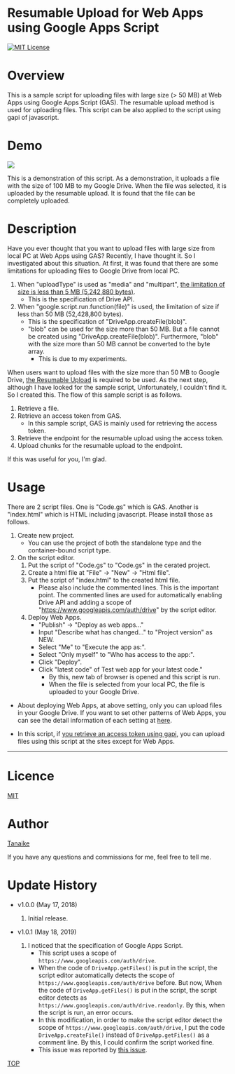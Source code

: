 Resumable Upload for Web Apps using Google Apps Script
=====

<a name="TOP"></a>
[![MIT License](http://img.shields.io/badge/license-MIT-blue.svg?style=flat)](LICENCE)

<a name="Overview"></a>
# Overview
This is a sample script for uploading files with large size (> 50 MB) at Web Apps using Google Apps Script (GAS). The resumable upload method is used for uploading files. This script can be also applied to the script using gapi of javascript.

# Demo
![](images/demo.gif)

This is a demonstration of this script. As a demonstration, it uploads a file with the size of 100 MB to my Google Drive. When the file was selected, it is uploaded by the resumable upload. It is found that the file can be completely uploaded.

<a name="Description"></a>
# Description
Have you ever thought that you want to upload files with large size from local PC at Web Apps using GAS? Recently, I have thought it. So I investigated about this situation. At first, it was found that there are some limitations for uploading files to Google Drive from local PC.

1. When "uploadType" is used as "media" and "multipart", [the limitation of size is less than 5 MB (5,242,880 bytes)](https://developers.google.com/drive/v3/web/manage-uploads).
    - This is the specification of Drive API.
1. When "google.script.run.function(file)" is used, the limitation of size if less than 50 MB (52,428,800 bytes).
    - This is the specification of "DriveApp.createFile(blob)".
    - "blob" can be used for the size more than 50 MB. But a file cannot be created using "DriveApp.createFile(blob)". Furthermore, "blob" with the size more than 50 MB cannot be converted to the byte array.
        - This is due to my experiments.

When users want to upload files with the size more than 50 MB to Google Drive, [the Resumable Upload](https://developers.google.com/drive/v3/web/resumable-upload) is required to be used. As the next step, although I have looked for the sample script, Unfortunately, I couldn't find it. So I created this. The flow of this sample script is as follows.

1. Retrieve a file.
1. Retrieve an access token from GAS.
    - In this sample script, GAS is mainly used for retrieving the access token.
1. Retrieve the endpoint for the resumable upload using the access token.
1. Upload chunks for the resumable upload to the endpoint.

If this was useful for you, I'm glad.

# Usage
There are 2 script files. One is "Code.gs" which is GAS. Another is "index.html" which is HTML including javascript. Please install those as follows.

1. Create new project.
    - You can use the project of both the standalone type and the container-bound script type.
1. On the script editor.
    1. Put the script of "Code.gs" to "Code.gs" in the cerated project.
    1. Create a html file at "File" -> "New" -> "Html file".
    1. Put the script of "index.html" to the created html file.
        - Please also include the commented lines. This is the important point. The commented lines are used for automatically enabling Drive API and adding a scope of "https://www.googleapis.com/auth/drive" by the script editor.
    1. Deploy Web Apps.
        - "Publish" -> "Deploy as web apps..."
        - Input "Describe what has changed..." to "Project version" as NEW.
        - Select "Me" to "Execute the app as:".
        - Select "Only myself" to "Who has access to the app:".
        - Click "Deploy".
        - Click "latest code" of Test web app for your latest code."
            - By this, new tab of browser is opened and this script is run.
            - When the file is selected from your local PC, the file is uploaded to your Google Drive.

>
- About deploying Web Apps, at above setting, only you can upload files in your Google Drive. If you want to set other patterns of Web Apps, you can see the detail information of each setting at [here](https://github.com/tanaikech/taking-advantage-of-Web-Apps-with-google-apps-script).
>
- In this script, if [you retrieve an access token using gapi](https://developers.google.com/api-client-library/javascript/features/authentication), you can upload files using this script at the sites except for Web Apps.


-----

<a name="Licence"></a>
# Licence
[MIT](LICENCE)

<a name="Author"></a>
# Author
[Tanaike](https://tanaikech.github.io/about/)

If you have any questions and commissions for me, feel free to tell me.

<a name="Update_History"></a>
# Update History
* v1.0.0 (May 17, 2018)

    1. Initial release.

* v1.0.1 (May 18, 2019)

    1. I noticed that the specification of Google Apps Script.
        - This script uses a scope of ``https://www.googleapis.com/auth/drive``.
        - When the code of ``DriveApp.getFiles()`` is put in the script, the script editor automatically detects the scope of ``https://www.googleapis.com/auth/drive`` before. But now, When the code of ``DriveApp.getFiles()`` is put in the script, the script editor detects as ``https://www.googleapis.com/auth/drive.readonly``. By this, when the script is run, an error occurs.
        - In this modification, in order to make the script editor detect the scope of ``https://www.googleapis.com/auth/drive``, I put the code ``DriveApp.createFile()`` instead of ``DriveApp.getFiles()`` as a comment line. By this, I could confirm the script worked fine.
        - This issue was reported by [this issue](https://github.com/tanaikech/Resumable_Upload_For_WebApps/issues/3).


[TOP](#TOP)
